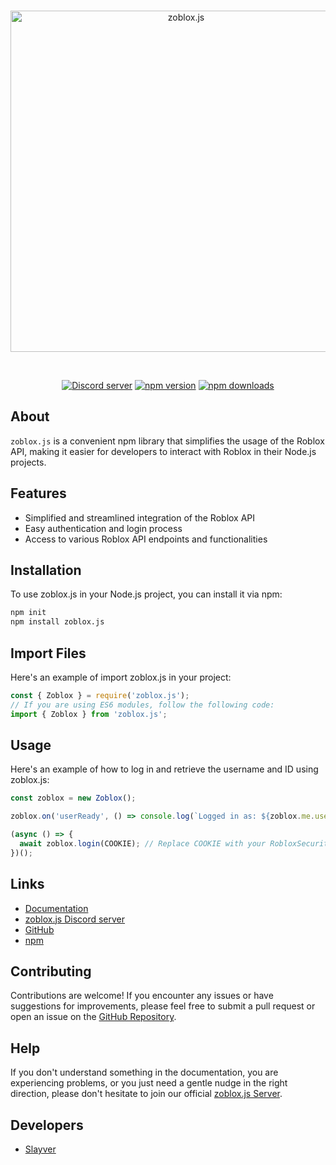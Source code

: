 <div align="center">
	<br/>
	<p>
		<img src="https://cdn.glitch.global/2112c3ad-11f6-4231-ba2b-1ffc12182f51/IMG_20230607_175516.png?v=1686245339559" width="546" alt="zoblox.js" />
	</p>
	<br/>
	<p>
		<a href="https://discord.gg/5TMUMypcxj"><img src="https://img.shields.io/discord/1112831968443388037?color=5865F2&logo=discord&logoColor=white" alt="Discord server" /></a>
		<a href="https://www.npmjs.com/package/zoblox.js"><img src="https://img.shields.io/npm/v/zoblox.js.svg?maxAge=3600" alt="npm version" /></a>
		<a href="https://www.npmjs.com/package/zoblox.js"><img src="https://img.shields.io/npm/dt/zoblox.js.svg?maxAge=3600" alt="npm downloads" /></a>
	</p>
</div>

## About 

```zoblox.js``` is a convenient npm library that simplifies the usage of the Roblox API, making it easier for developers to interact with Roblox in their Node.js projects.

## Features

- Simplified and streamlined integration of the Roblox API
- Easy authentication and login process
- Access to various Roblox API endpoints and functionalities

## Installation

To use zoblox.js in your Node.js project, you can install it via npm:

```sh
npm init
npm install zoblox.js
```

## Import Files

Here's an example of import zoblox.js in your project:

```js
const { Zoblox } = require('zoblox.js');
// If you are using ES6 modules, follow the following code:
import { Zoblox } from 'zoblox.js';
```

## Usage

Here's an example of how to log in and retrieve the username and ID using zoblox.js: 

```js
const zoblox = new Zoblox();

zoblox.on('userReady', () => console.log(`Logged in as: ${zoblox.me.username} (${zoblox.me.id})`));

(async () => {
  await zoblox.login(COOKIE); // Replace COOKIE with your RobloxSecurity
})();
```

## Links

- [Documentation][documentation]
- [zoblox.js Discord server][discord]
- [GitHub][source]
- [npm][npm]

## Contributing

Contributions are welcome! If you encounter any issues or have suggestions for improvements, please feel free to submit a pull request or open an issue on the [GitHub Repository][source].

## Help 

If you don't understand something in the documentation, you are experiencing problems, or you just need a gentle nudge in the right direction, please don't hesitate to join our official [zoblox.js Server][discord].

## Developers

- [Slayver](https://github.com/SlayverB)

[documentation]: https://github.com/zobloxjs/zoblox.js/blob/glitch/docs/index.md
[discord]: https://discord.gg/5TMUMypcxj
[source]: https://github.com/zobloxjs/zoblox.js
[npm]: https://npmjs.org/package/zoblox.js